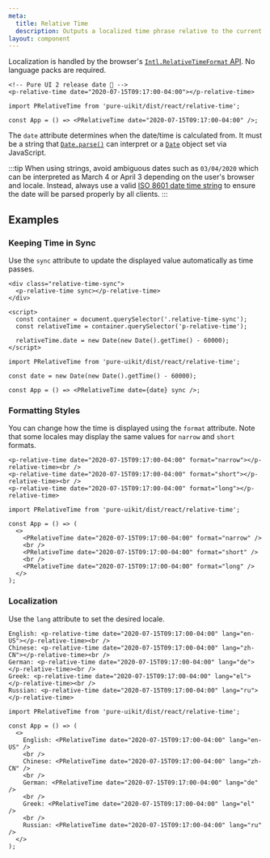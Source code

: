 ```yaml
---
meta:
  title: Relative Time
  description: Outputs a localized time phrase relative to the current date and time.
layout: component
---
```


Localization is handled by the browser's [`Intl.RelativeTimeFormat` API](https://developer.mozilla.org/en-US/docs/Web/JavaScript/Reference/Global_Objects/Intl/RelativeTimeFormat). No language packs are required.

```html:preview
<!-- Pure UI 2 release date 🎉 -->
<p-relative-time date="2020-07-15T09:17:00-04:00"></p-relative-time>
```

```jsx:react
import PRelativeTime from 'pure-uikit/dist/react/relative-time';

const App = () => <PRelativeTime date="2020-07-15T09:17:00-04:00" />;
```

The `date` attribute determines when the date/time is calculated from. It must be a string that [`Date.parse()`](https://developer.mozilla.org/en-US/docs/Web/JavaScript/Reference/Global_Objects/Date/parse) can interpret or a [`Date`](https://developer.mozilla.org/en-US/docs/Web/JavaScript/Reference/Global_Objects/Date) object set via JavaScript.

:::tip
When using strings, avoid ambiguous dates such as `03/04/2020` which can be interpreted as March 4 or April 3 depending on the user's browser and locale. Instead, always use a valid [ISO 8601 date time string](https://developer.mozilla.org/en-US/docs/Web/JavaScript/Reference/Global_Objects/Date/parse#Date_Time_String_Format) to ensure the date will be parsed properly by all clients.
:::

## Examples

### Keeping Time in Sync

Use the `sync` attribute to update the displayed value automatically as time passes.

```html:preview
<div class="relative-time-sync">
  <p-relative-time sync></p-relative-time>
</div>

<script>
  const container = document.querySelector('.relative-time-sync');
  const relativeTime = container.querySelector('p-relative-time');

  relativeTime.date = new Date(new Date().getTime() - 60000);
</script>
```

```jsx:react
import PRelativeTime from 'pure-uikit/dist/react/relative-time';

const date = new Date(new Date().getTime() - 60000);

const App = () => <PRelativeTime date={date} sync />;
```

### Formatting Styles

You can change how the time is displayed using the `format` attribute. Note that some locales may display the same values for `narrow` and `short` formats.

```html:preview
<p-relative-time date="2020-07-15T09:17:00-04:00" format="narrow"></p-relative-time><br />
<p-relative-time date="2020-07-15T09:17:00-04:00" format="short"></p-relative-time><br />
<p-relative-time date="2020-07-15T09:17:00-04:00" format="long"></p-relative-time>
```

```jsx:react
import PRelativeTime from 'pure-uikit/dist/react/relative-time';

const App = () => (
  <>
    <PRelativeTime date="2020-07-15T09:17:00-04:00" format="narrow" />
    <br />
    <PRelativeTime date="2020-07-15T09:17:00-04:00" format="short" />
    <br />
    <PRelativeTime date="2020-07-15T09:17:00-04:00" format="long" />
  </>
);
```

### Localization

Use the `lang` attribute to set the desired locale.

```html:preview
English: <p-relative-time date="2020-07-15T09:17:00-04:00" lang="en-US"></p-relative-time><br />
Chinese: <p-relative-time date="2020-07-15T09:17:00-04:00" lang="zh-CN"></p-relative-time><br />
German: <p-relative-time date="2020-07-15T09:17:00-04:00" lang="de"></p-relative-time><br />
Greek: <p-relative-time date="2020-07-15T09:17:00-04:00" lang="el"></p-relative-time><br />
Russian: <p-relative-time date="2020-07-15T09:17:00-04:00" lang="ru"></p-relative-time>
```

```jsx:react
import PRelativeTime from 'pure-uikit/dist/react/relative-time';

const App = () => (
  <>
    English: <PRelativeTime date="2020-07-15T09:17:00-04:00" lang="en-US" />
    <br />
    Chinese: <PRelativeTime date="2020-07-15T09:17:00-04:00" lang="zh-CN" />
    <br />
    German: <PRelativeTime date="2020-07-15T09:17:00-04:00" lang="de" />
    <br />
    Greek: <PRelativeTime date="2020-07-15T09:17:00-04:00" lang="el" />
    <br />
    Russian: <PRelativeTime date="2020-07-15T09:17:00-04:00" lang="ru" />
  </>
);
```
